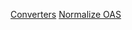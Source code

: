 [Converters](https://tools.openapis.org/categories/converters.html)
[Normalize OAS](https://github.com/readmeio/oas-normalize)